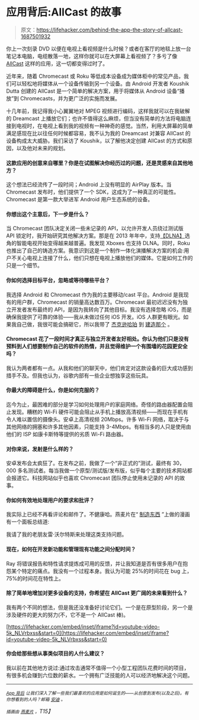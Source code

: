 # 应用背后:AllCast 的故事

> 原文：<https://lifehacker.com/behind-the-app-the-story-of-allcast-1687501932>

你上一次刻录 DVD 以便在电视上看视频是什么时候？或者在客厅的地毯上放一台笔记本电脑，电缆散落一地，这样你就可以在大屏幕上看视频了？多亏了像 [AllCast](http://www.allcast.io/) 这样的应用，这一切都变得过时了。



近年来，随着 Chromecast 或 Roku 等低成本设备成为媒体柜中的常见产品，我们可以轻松地将媒体从一个设备传输到另一个设备。由 Android 开发者 Koushik Dutta 创建的 AllCast 是一个简单的解决方案，用于将媒体从 Android 设备“播放”到 Chromecasts，并为更广泛的实施而发展。

十几年前，我记得我小心翼翼地对 MPEG 视频进行编码，这样我就可以在我破解的 Dreamcast 上播放它们；也许不值得这么麻烦，但当没有简单的方法将电脑连接到电视时，在电视上看到我的视频有一种神奇的感觉。当然，利用大屏幕的简单满足感现在比以往任何时候都容易，我不认为我的 Dreamcast 对兼容 AllCast 的设备构成太大威胁。我们采访了 Koushik，以了解他决定创建 AllCast 的方式和原因，以及他对未来的规划。

#### 这款应用的创意来自哪里？你是在试图解决你经历过的问题，还是灵感来自其他地方？

这个想法已经流传了一段时间；Android 上没有明显的 AirPlay 版本。当 Chromecast 发布时，他们提供了一个 SDK，这成为了一种真正的可能性。Chromecast 是第一款大举进军 Android 用户生态系统的设备。

#### 你想出这个主意后，下一步是什么？

当 Chromecast 团队决定关闭一些未记录的 API，以允许开发人员绕过测试版 API 锁定时，我开始研究其他解决方案。那是在 2013 年年中，支持[【DLNA】](http://en.wikipedia.org/wiki/Digital_Living_Network_Alliance)选角的智能电视开始变得越来越普遍。我发现 Xboxes 也支持 DLNA。同时，Roku 也推出了自己的铸造方案。我意识到这是一个制作一体化演播解决方案的机会:用户不关心电视上连接了什么，他们只想在电视上播放他们的媒体。它是如何工作的只是一个细节。

#### 你如何选择目标平台，忽略或等待哪些平台？

我选择 Android 和 Chromecast 作为我的主要移动/cast 平台。Android 是我现有的用户群，Chromecast 的销量高达数百万。Chromecast 最初迟迟没有为独立开发者发布最终的 API，是因为我转向了其他目标。我没有选择忽略 iOS，而是确保我提供了可靠的体验——我从未做过任何 iOS 开发。iOS 人群更有眼光。如果我自己做，我很可能会搞砸它，所以我带了 [杰克逊哈珀](https://twitter.com/jacksonh) 到 [建造那个](https://lifehacker.com/allcast-streams-tons-of-media-content-from-ios-to-your-1679233191) 。

#### Chromecast 花了一段时间才真正与独立开发者友好相处。你认为他们只是没有预料到人们想要制作自己的软件的热情，并且觉得维护一个有围墙的花园更安全吗？

我认为两者都有一点。从我和他们的聊天中，他们肯定对这款设备的巨大成功感到措手不及。但我也认为，谷歌内部有一些企业想独享这些玩具。

#### 你最大的障碍是什么，你是如何克服的？

迄今为止，最困难的部分是学习如何处理用户的家庭网络。奇怪的路由器配置会阻止发现。糟糕的 Wi-Fi 硬件可能会阻止从手机上播放高清视频——而现在手机有令人难以置信的摄像头。安卓上高清视频 20Mbps。许多 Wi-Fi 网络，取决于与其他网络的拥塞和许多其他因素，只能支持 3-4Mbps。有相当多的人只是使用由他们的 ISP 如康卡斯特等提供的劣质 Wi-Fi 路由器。

#### 对你来说，发射是什么样的？

安卓发布会太疯狂了。在发布之前，我做了一个“非正式的”测试，最终有 30，000 多名测试者。每当我做一个原型/测试版/发布版，似乎每个主要的技术网站都会报道它。科技网站似乎也喜欢 Chromecast 团队停止使用未记录的 API 的故事。

#### 你如何有效地处理用户的要求和批评？

我实际上已经不再看评论和邮件了。不健康哈。燕麦片在“ [制造东西](http://theoatmeal.com/comics/making_things) ”上做的漫画有一个面板总结道:

我请了我的老朋友雷·沃尔特斯来处理这类支持问题。

#### 现在，如何在开发新功能和管理现有功能之间分配时间？

Ray 将错误报告和特性请求提炼成可用的反馈，并让我知道是否有很多用户在抱怨某个特定的痛点。我没有一个过程本身。我认为可能 25%的时间花在 bug 上，75%的时间花在特性上。

#### 除了简单地增加对更多设备的支持，你希望在 AllCast 更广阔的未来看到什么？

我有两个不同的想法，但是我还没准备好讨论它们。一个是在原型阶段，另一个是涉及硬件的更大的努力(不，它不是一个 AllCast 棒)。

 [https://lifehacker.com/embed/inset/iframe?id=youtube-video-5k_NLVrbxss&start=0](https://lifehacker.com/embed/inset/iframe?id=youtube-video-5k_NLVrbxss&start=0) 

#### 你会给那些想从事类似项目的人什么建议？

我以前在其他地方说过:通过攻击通常不值得一个小型工程团队花费时间的项目，有很多机会赚到六位数的薪水。一个拥有广泛技能的人可以经济地解决这个问题。

* * *

<small></small>*[<small>*App 背后*</small>](http://lifehacker.com/behindtheapp) <small>*让我们深入了解一些我们最喜欢的应用是如何诞生的——从创意到发布(以及之后)。有你想看到的人吗？邮箱*</small> [<small>*安迪*</small>](mailto:andy@lifehacker.com) <small>*。*</small>*

**<small>插画由</small>* [*<small>燕麦片</small>*](http://theoatmeal.com/comics/making_things) *<small>。</small>T15】**